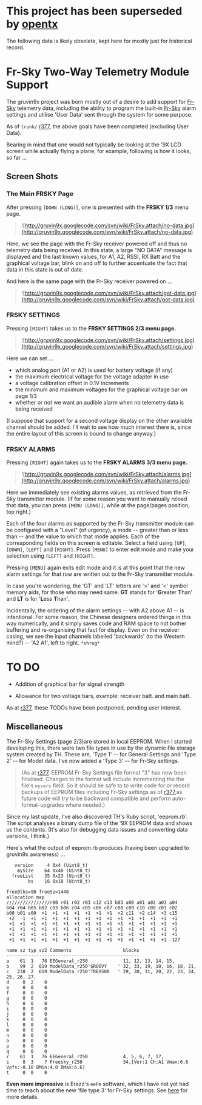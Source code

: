 # This project has been superseded by [opentx](http://opentx.googlecode.com/) #

The following data is likely obsolete, kept here for mostly just for historical record.


# Fr-Sky Two-Way Telemetry Module Support #

The gruvin9x project was born mostly out of a desire to add support for [Fr-Sky](http://www.frsky-rc.com) telemetry data, including the ability to program the built-in [Fr-Sky](http://www.frsky-rc.com) alarm settings and utilise 'User Data' sent through the system for some purpose.

As of `trunk/` [r377](https://code.google.com/p/gruvin9x/source/detail?r=377), the above goals have been completed (excluding User Data).

Bearing in mind that one would not typically be looking at the '9X LCD screen while actually flying a plane, for example, following is how it looks, so far ...

## Screen Shots ##

### The Main FRSKY Page ###
After pressing `[DOWN (LONG)]`, one is presented with the **FRSKY 1/3** menu page.

> ![http://gruvin9x.googlecode.com/svn/wiki/FrSky.attach/no-data.jpg](http://gruvin9x.googlecode.com/svn/wiki/FrSky.attach/no-data.jpg)

Here, we see the page with the Fr-Sky receiver powered off and thus no telemetry data being received. In this state, a large "NO DATA" message is displayed and the last known values, for A1, A2, RSSI, RX Batt and the graphical voltage bar, blink on and off to further accentuate the fact that data in this state is out of date.


And here is the same page with the Fr-Sky receiver powered on ...

> ![http://gruvin9x.googlecode.com/svn/wiki/FrSky.attach/got-data.jpg](http://gruvin9x.googlecode.com/svn/wiki/FrSky.attach/got-data.jpg)

### FRSKY SETTINGS ###
Pressing `[RIGHT]` takes us to the **FRSKY SETTINGS 2/3 menu page.**

> ![http://gruvin9x.googlecode.com/svn/wiki/FrSky.attach/settings.jpg](http://gruvin9x.googlecode.com/svn/wiki/FrSky.attach/settings.jpg)

Here we can set ...
  * which analog port (A1 or A2) is used for battery voltage (if any)
  * the maximum electrical voltage for the voltage adapter in use
  * a voltage calibration offset in 0.1V increments
  * the minimum and maximum voltages for the graphical voltage bar on page 1/3
  * whether or not we want an audible alarm when no telemetry data is being received

(I suppose that support for a second voltage display on the other available channel should be added. I'll wait to see how much interest there is, since the entire layout of this screen is bound to change anyway.)

### FRSKY ALARMS ###
Pressing `[RIGHT]` again takes us to the **FRSKY ALARMS 3/3 menu page.**

> ![http://gruvin9x.googlecode.com/svn/wiki/FrSky.attach/alarms.jpg](http://gruvin9x.googlecode.com/svn/wiki/FrSky.attach/alarms.jpg)

Here we immediately see existing alarms values, as retrieved from the Fr-Sky transmitter module. (If for some reason you want to manually reload that data, you can press `[MENU (LONG)]`, while at the page/pages position, top right.)

Each of the four alarms as supported by the Fr-Sky transmitter module can be configured with a "Level" (of urgency), a mode -- greater than or less than -- and the value to which that mode applies. Each of the corresponding fields on this screen is editable. Select a field using `[UP]`, `[DOWN]`, `[LEFT]` and `[RIGHT]`. Press `[MENU]` to enter edit mode and make your selection using `[LEFT]` and `[RIGHT]`.

Pressing `[MENU]` again exits edit mode and it is at this point that the new alarm settings for that row are written out to the Fr-Sky transmitter module.

In case you're wondering, the 'GT' and 'LT' letters are '>' and '<' symbol memory aids, for those who may need same. **GT** stands for '<b>G</b>reater <b>T</b>han' and **LT** is for '<b>L</b>ess <b>T</b>han'.

Incidentally, the ordering of the alarm settings -- with A2 above A1 -- is intentional. For some reason, the Chinese designers ordered things in this way numerically, and it simply saves code and RAM space to not bother buffering and re-organising that fact for display. Even on the receiver casing, we see the input channels labelled 'backwards' (to the Western mind?) -- 'A2 A1', left to right. `*shrug*`

# TO DO #

  * Addition of graphical bar for signal strength

  * Allowance for two voltage bars, example: receiver batt. and main batt.

As at [r377](https://code.google.com/p/gruvin9x/source/detail?r=377), these TODOs have been postponed, pending user interest.

## Miscellaneous ##

The Fr-Sky Settings (page 2/3)are stored in local EEPROM. When I started developing this, there were two file types in use by the dynamic file storage system created by TH. These are, 'Type 1' -- for General Settings and 'Type 2' -- for Model data. I've now added a 'Type 3' -- for Fr-Sky settings.

> (As at [r377](https://code.google.com/p/gruvin9x/source/detail?r=377), EEPROM Fr-Sky Settings file format "3" has now been finalised. Changes to the format will include incrementing the the file's `myvers` field. So it should be safe to to write code for or record backups of EEPROM files including Fr-Sky settings as of [r377](https://code.google.com/p/gruvin9x/source/detail?r=377),as future code will try to be backward compatible and perform auto-format-upgrades where needed.)

Since my last update, I've also discovered TH's Ruby script, 'eeprom.rb'. The script analyses a binary dump file of the '9X EEPROM data and shows us the contents. (It's also for debugging data issues and converting data versions, I think.)

Here's what the output of eeprom.rb produces (having been upgraded to gruvin9x awareness) ...

```
   version     4 0x4 (Uint8_t)
    mySize    64 0x40 (Uint8_t)
  freeList    35 0x23 (Uint8_t)
        bs    16 0x10 (Uint8_t)

freeBlks=90 freeSz=1440
allocation map
////////////////r00 r01 r02 r03 c12 c13 b03 a00 a01 a02 a03 a04 
b04 r04 b05 b02 c03 b06 c04 c05 c06 c07 c08 c09 c10 c00 c01 c02 
b00 b01 s00  +1  +1  +1  +1  +1  +1  +1  +2 c11  +2 c14  +3 c15 
 +2  -1  +1  +1  +1  +1  +1  +1  +1  +1  +1  +1  +1  +1  +1  +1 
 +1  +1  +1  +1  +1  +1  +1  +1  +1  +1  +1  +1  +1  +1  +1  +1 
 +1  +1  +1  +1  +1  +1  +1  +1  +1  +1  +1  +1  +1  +1  +1  +1 
 +1  +1  +1  +1  +1  +1  +1  +1  +1  +1  +1  +1  +1  +1  +1  +1 
 +1  +1  +1  +1  +1  +1  +1  +1  +1  +1  +1  +1  +1  +1  +1 -127 

name sz typ sz2 Comments                   blocks
-------------------------------------------------
a    61  1   76 EEGeneral_r250             11, 12, 13, 14, 15,
b    99  2  619 ModelData_r250'GROOVY    ' 32, 33, 19, 10, 16, 18, 21,
c   238  2  619 ModelData_r250'TREX500   ' 29, 30, 31, 20, 22, 23, 24, 25, 26, 27,
d     0  2    0 
e     0  0    0 
f     0  0    0 
g     0  0    0 
h     0  0    0 
i     0  0    0 
j     0  0    0 
k     0  0    0 
l     0  0    0 
m     0  0    0 
n     0  0    0 
o     0  0    0 
p     0  0    0 
q     0  0    0 
r    61  1   76 EEGeneral_r250             4, 5, 6, 7, 17,
s     8  3    7 Freesky_r250               34,[Ver:1 Ch:A1 Vmax:6.6 Vofs:-0.10 BMin:4.0 BMax:6.6]
t     0  0    0 
```

**Even more impressive** is Erazz's `eePe` software, which I have not yet had time to teach about the new 'file type 3' for Fr-Sky settings. See [here](eePe.md) for more details.

